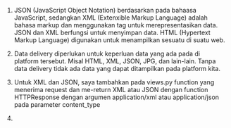 1. JSON (JavaScript Object Notation) berdasarkan pada bahaasa JavaScript, sedangkan XML (Extenxible Markup Language) 
adalah bahasa markup dan menggunakan tag untuk merepresentasikan data. JSON dan XML berfungsi untuk menyimpan data.
   HTML (Hypertext Markup Language) digunakan untuk menampilkan sesuatu di suatu web.
   
2. Data delivery diperlukan untuk keperluan data yang ada pada di platform tersebut. Misal HTML, XML, JSON, JPG, dan 
lain-lain. Tanpa data delivery tidak ada data yang dapat ditampilkan pada platform kita.
3. Untuk XML dan JSON, saya tambahkan pada views.py function yang menerima request dan me-return
XML atau JSON dengan function HTTPResponse dengan argumen application/xml atau application/json pada parameter content_type
4. 